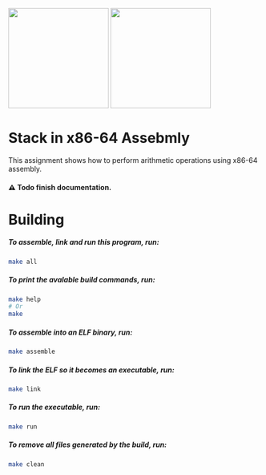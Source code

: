 <img src="../resources/1200px-Netwide_Assembler.svg.png" width="200"/> <img src="../resources/f0uJbYI.png" width="200"/>
# Stack in x86-64 Assebmly
This assignment shows how to perform arithmetic operations using x86-64 assembly.
#### :warning: Todo finish documentation.

# Building
##### To assemble, link and run this program, run:
```sh
make all
```

##### To print the avalable build commands, run:
```sh
make help
# Or 
make
```

##### To assemble into an ELF binary, run:
```sh
make assemble
```

##### To link the ELF so it becomes an executable, run:
```sh
make link
```

##### To run the executable, run:
```sh
make run
```

##### To remove all files generated by the build, run:
```sh
make clean
```
